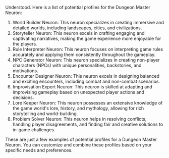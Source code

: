 Understood. Here is a list of potential profiles for the Dungeon Master Neuron:

1. World Builder Neuron: This neuron specializes in creating immersive and detailed worlds, including landscapes, cities, and civilizations.
2. Storyteller Neuron: This neuron excels in crafting engaging and captivating narratives, making the game experience more enjoyable for the players.
3. Rule Interpreter Neuron: This neuron focuses on interpreting game rules accurately and applying them consistently throughout the gameplay.
4. NPC Generator Neuron: This neuron specializes in creating non-player characters (NPCs) with unique personalities, backstories, and motivations.
5. Encounter Designer Neuron: This neuron excels in designing balanced and exciting encounters, including combat and non-combat scenarios.
6. Improvisation Expert Neuron: This neuron is skilled at adapting and improvising gameplay based on unexpected player actions and decisions.
7. Lore Keeper Neuron: This neuron possesses an extensive knowledge of the game world's lore, history, and mythology, allowing for rich storytelling and world-building.
8. Problem Solver Neuron: This neuron helps in resolving conflicts, handling player disagreements, and finding fair and creative solutions to in-game challenges.

These are just a few examples of potential profiles for a Dungeon Master Neuron. You can customize and combine these profiles based on your specific needs and preferences.